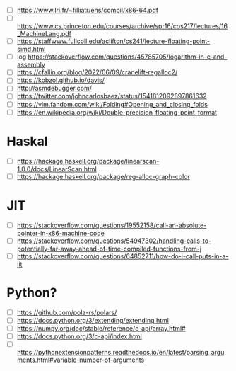 - [ ] https://www.lri.fr/~filliatr/ens/compil/x86-64.pdf
- [ ] https://www.cs.princeton.edu/courses/archive/spr16/cos217/lectures/16_MachineLang.pdf
- [ ] https://staffwww.fullcoll.edu/aclifton/cs241/lecture-floating-point-simd.html
- [ ] log https://stackoverflow.com/questions/45785705/logarithm-in-c-and-assembly
- [ ] https://cfallin.org/blog/2022/06/09/cranelift-regalloc2/
- [ ] https://kobzol.github.io/davis/
- [ ] http://asmdebugger.com/
- [ ] https://twitter.com/johncarlosbaez/status/1541812092897861632
- [ ] https://vim.fandom.com/wiki/Folding#Opening_and_closing_folds
- [ ] https://en.wikipedia.org/wiki/Double-precision_floating-point_format

# Haskal
- [ ] https://hackage.haskell.org/package/linearscan-1.0.0/docs/LinearScan.html
- [ ] https://hackage.haskell.org/package/reg-alloc-graph-color

# JIT
- [ ] https://stackoverflow.com/questions/19552158/call-an-absolute-pointer-in-x86-machine-code
- [ ] https://stackoverflow.com/questions/54947302/handling-calls-to-potentially-far-away-ahead-of-time-compiled-functions-from-j
- [ ] https://stackoverflow.com/questions/64852711/how-do-i-call-puts-in-a-jit

# Python?
- [ ] https://github.com/pola-rs/polars/
- [ ] https://docs.python.org/3/extending/extending.html
- [ ] https://numpy.org/doc/stable/reference/c-api/array.html#
- [ ] https://docs.python.org/3/c-api/index.html
- [ ] https://pythonextensionpatterns.readthedocs.io/en/latest/parsing_arguments.html#variable-number-of-arguments
